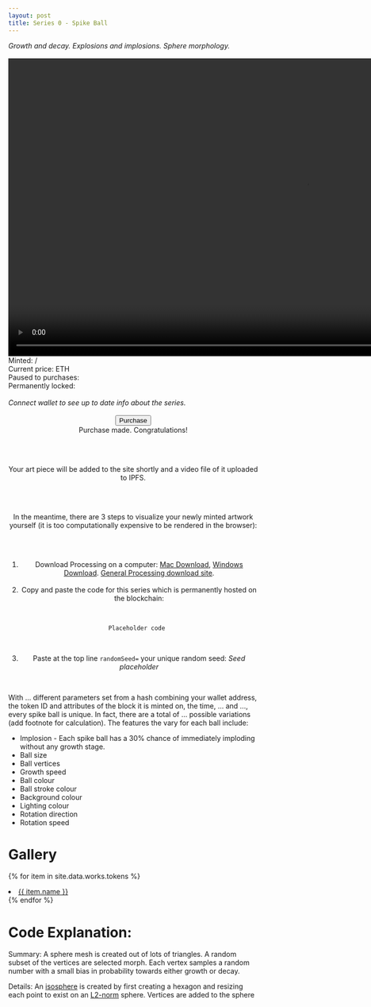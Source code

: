 ```yaml
---
layout: post
title: Series 0 - Spike Ball
---
```

<div class="SeriesHeader">
<i >Growth and decay. Explosions and implosions. Sphere morphology.</i>
</div>

<br>

<video class="seriesOverviewVideo" height="600" autoplay="autoplay" controls loop >
  <source type="video/mp4" src="/assets/vids/SaveOut_java_sphere_morph.mp4" type="video/mp4">
Your browser does not support the video tag.
</video>

<br>

<div class="SeriesData">
<span> Minted: <i id="0numMint"></i>/<i id="0maxMint"></i> </span>
<br>
<span> Current price: <i id="0ethPrice"></i>  ETH </span>
<br>
<span> Paused to purchases: <i id="0pauseStatus"></i></span>
<br>
<span> Permanently locked: <i id="0lockStatus"></i></span>
<br>
<br>
<i>Connect wallet to see up to date info about the series.</i>
</div>
<br>

<div align="center">
  <button  id="0purchase" class="button-general purchaseButton">Purchase</button>
</div>

<div align="center" class="visualizeDiv">
  <span>Purchase made. Congratulations!</span>

  <br> <br>

  Your art piece will be added to the site shortly and a video file of it uploaded to IPFS.

  <br> <br>

  In the meantime, there are 3 steps to visualize your newly minted artwork yourself (it is too computationally expensive to be rendered in the browser):

  <br> <br>

  1. Download Processing on a computer: <a href="https://github.com/processing/processing/releases/download/processing-0270-3.5.4/processing-3.5.4-macosx.zip">Mac Download</a>, <a href="https://github.com/processing/processing/releases/download/processing-0270-3.5.4/processing-3.5.4-windows64.zip">Windows Download</a>. <a href="https://processing.org/download"> General Processing download site</a>.
<br> <br>
  2. Copy and paste the code for this series which is permanently hosted on the blockchain:
<br>
  <code class="language-java" id="Series0-CodeLocation0">
  Placeholder code
  </code>
<br>
<br>

  3. Paste at the top line <code>randomSeed=</code> your unique random seed: <i id="0tokenSeed">Seed placeholder</i>

</div>
<br>

With ... different parameters set from a hash combining your wallet address, the token ID and attributes of the block it is minted on, the time, ... and ..., every spike ball is unique. In fact, there are a total of ... possible variations (add footnote for calculation). The features the vary for each ball include:

* Implosion - Each spike ball has a 30% chance of immediately imploding without any growth stage.
* Ball size
* Ball vertices
* Growth speed
* Ball colour
* Ball stroke colour
* Background colour
* Lighting colour
* Rotation direction
* Rotation speed

# Gallery

{% for item in site.data.works.tokens %}
  <li class="token-item">
    <a href="{{ item.link | prepend: "/works" | relative_url}}">{{ item.name }}</a>
  </li>
{% endfor %}

# Code Explanation:

Summary:
A sphere mesh is created out of lots of triangles. A random subset of the vertices are selected morph. Each vertex samples a random number with a small bias in probability towards either growth or decay.

Details:
An [isosphere]() is created by first creating a hexagon and resizing each point to exist on an [L2-norm]() sphere. Vertices are added to the sphere
